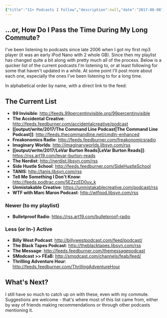 ```yaml
---
{"title":"11+ Podcasts I Follow","description":null,"date":"2017-08-08","tags":["lists","podcasts"],"dg-publish":true,"created":"2017-08-08T11:50:54","updated":"2025-08-16T14:49:05-04:00","permalink":"/output/write/2017/11-podcasts-i-follow/","dgPassFrontmatter":true,"noteIcon":"3"}
---
```



## ...or, How Do I Pass the Time During My Long Commute?

I've been listening to podcasts since late 2006 when I got my first mp3 player (it was an early iPod Nano with 2 whole GB). Since then my playlist has changed quite a bit along with pretty much all of the process. Below is a quicker list of the current podcasts I'm listening to, or at least following for some that haven't updated in a while. At some point I'll post more about each one, especially the ones I've been listening to for a long time.

In alphabetical order by name, with a direct link to the feed:

## The Current List

- **99 Invisible**: http://feeds.99percentinvisible.org/99percentinvisible
- **The Accidental Creative**: http://feeds.feedburner.com/accidentalcreative/podcast
- **[[output/write/2017/The Command Line Podcast\|The Command Line Podcast]]**: http://feeds.thecommandline.net/cmdln-enhanced
- **Freakonomics Radio**: http://feeds.feedburner.com/freakonomicsradio
- **Imaginary Worlds**: http://imaginaryworlds.libsyn.com/rss
- **[[output/write/2017/LeVar Burton Reads\|LeVar Burton Reads]]**: https://rss.art19.com/levar-burton-reads
- **The Nerdist**: http://nerdist.libsyn.com/rss
- **Side Hustle School**: http://feeds.feedburner.com/SideHustleSchool
- **TANIS**: http://tanis.libsyn.com/rss
- **Tell Me Something I Don't Know**: http://feeds.podtrac.com/5EZzzED0uv_k
- **Unmistakable Creative**: https://unmistakablecreative.com/podcast/rss
- **WTF with Marc Maron Podcast**: http://wtfpod.libsyn.com/rss

### Newer (to my playlist)

- **Bulletproof Radio**: https://rss.art19.com/bulletproof-radio

### Less (or In-) Active

- **Billy West Podcast**: http://billywestpodcast.com/feed/podcast/
- **The Black Tapes Podcast**: http://theblacktapes.libsyn.com/rss
- **The Message**: http://feeds.feedburner.com/themessagepodcast
- **SModcast >> FEaB**: http://smodcast.com/channels/feab/feed/
- **Thrilling Adventure Hour**: http://feeds.feedburner.com/ThrillingAdventureHour

## What's Next?

I still have so much to catch up on with these, even with my commute. Suggestions are welcome - that's where most of this list came from, either by way of friends making recommendations or through other podcasts mentioning it.
